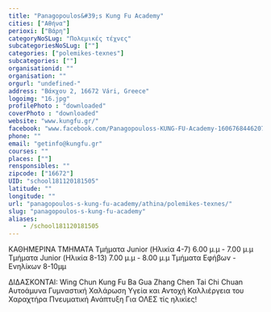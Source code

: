 ```yaml
---
title: "Panagopoulos&#39;s Kung Fu Academy"
cities: ["Αθήνα"]
perioxi: ["Βάρη"]
categoryNoSLug: "Πολεμικές τέχνες"
subcategoriesNoSLug: [""]
categories: ["polemikes-texnes"]
subcategories: [""]
organisationid: ""
organisation: ""
orgurl: "undefined-"
address: "Βάκχου 2, 16672 Vári, Greece"
logoimg: "16.jpg"
profilePhoto : "downloaded"
coverPhoto : "downloaded"
website: "www.kungfu.gr/"
facebook: "www.facebook.com/Panagopouloss-KUNG-FU-Academy-1606768446207072/"
phone: ""
email: "getinfo@kungfu.gr"
courses: ""
places: [""]
rensponsibles: ""
zipcode: ["16672"]
UID: "school181120181505"
latitude: ""
longitude: ""
url: "panagopoulos-s-kung-fu-academy/athina/polemikes-texnes/"
slug: "panagopoulos-s-kung-fu-academy"
aliases:
    - /school181120181505
---
```



ΚΑΘΗΜΕΡΙΝΑ ΤΜΗΜΑΤΑ Τμήματα Junior (Ηλικία 4-7) 6.00 μ.μ - 7.00 μ.μ Τμήματα Junior (Ηλικία 8-13) 7.00 μ.μ - 8.00 μ.μ Τμήματα Εφήβων - Ενηλίκων 8-10μμ

ΔΙΔΑΣΚΟΝΤΑΙ: Wing Chun Kung Fu Ba Gua Zhang Chen Tai Chi Chuan Αυτοάμυνα Γυμναστική Χαλάρωση Υγεία και Αντοχή Καλλιέργεια του Χαραχτήρα Πνευματική Ανάπτυξη Για ΟΛΕΣ τίς ηλικίες!